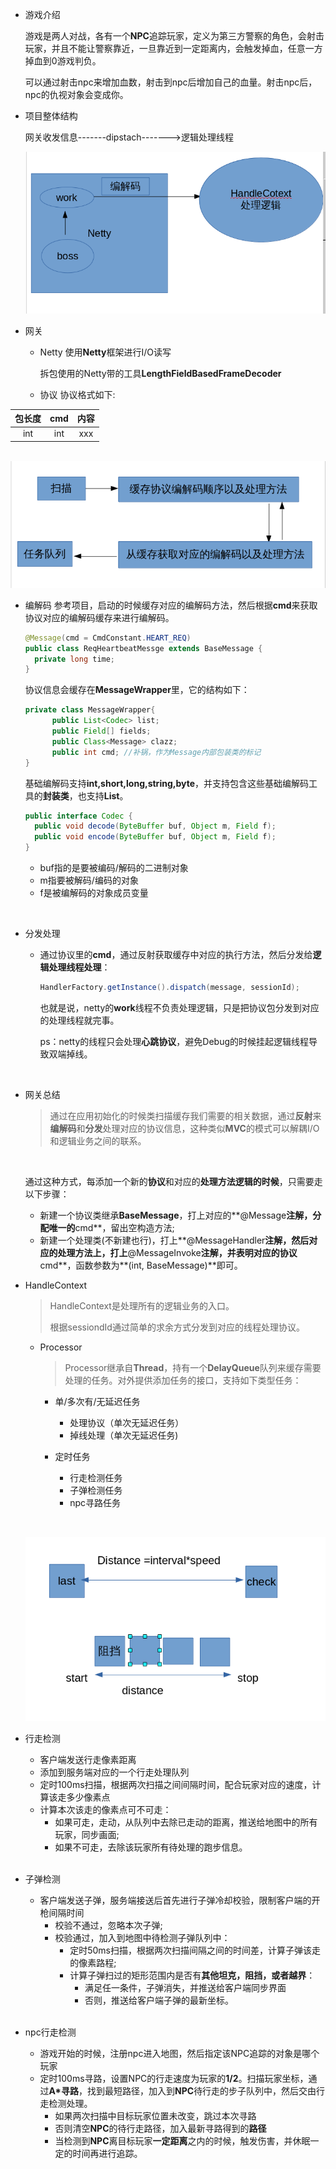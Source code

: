 - 游戏介绍

   游戏是两人对战，各有一个**NPC**追踪玩家，定义为第三方警察的角色，会射击玩家，并且不能让警察靠近，一旦靠近到一定距离内，会触发掉血，任意一方掉血到0游戏判负。

  可以通过射击npc来增加血数，射击到npc后增加自己的血量。射击npc后，npc的仇视对象会变成你。

- 项目整体结构

  网关收发信息-------dipstach------->逻辑处理线程

  ![](结构.png)



- 网关
  - Netty
     使用**Netty**框架进行I/O读写

     拆包使用的Netty带的工具**LengthFieldBasedFrameDecoder**
   - 协议
      协议格式如下:

| 包长度  | cmd  |  内容  |
| :--: | :--: | :--: |
| int  | int  | xxx  |
​		  ![](编解码.png)

   - 编解码
      参考项目，启动的时候缓存对应的编解码方法，然后根据**cmd**来获取协议对应的编解码缓存来进行编解码。
      ​    
      ```java
      @Message(cmd = CmdConstant.HEART_REQ)
      public class ReqHeartbeatMessge extends BaseMessage {
      	private long time;
      }
      ```

      协议信息会缓存在**MessageWrapper**里，它的结构如下：
      ​    
      ```java
      private class MessageWrapper{
      		public List<Codec> list;
      		public Field[] fields;
      		public Class<Message> clazz;
      		public int cmd; //补锅，作为Message内部包装类的标记
      }
      ```

      基础编解码支持**int,short,long,string,byte**，并支持包含这些基础编解码工具的**封装类**，也支持**List**。
      ​    
      ```java
      public interface Codec {
      	public void decode(ByteBuffer buf, Object m, Field f);
      	public void encode(ByteBuffer buf, Object m, Field f);
      }
      ```

      - buf指的是要被编码/解码的二进制对象
      - m指要被解码/编码的对象
      - f是被编解码的对象成员变量

      ​

  - 分发处理

     - 通过协议里的**cmd**，通过反射获取缓存中对应的执行方法，然后分发给**逻辑处理线程处理**：

       ```java
       HandlerFactory.getInstance().dispatch(message, sessionId);
       ```

       也就是说，netty的**work**线程不负责处理逻辑，只是把协议包分发到对应的处理线程就完事。

       ps：netty的线程只会处理**心跳协议**，避免Debug的时候挂起逻辑线程导致双端掉线。

       ​

  - 网关总结

     > 通过在应用初始化的时候类扫描缓存我们需要的相关数据，通过**反射**来**编解码**和**分发**处理对应的协议信息，这种类似**MVC**的模式可以解耦I/O和逻辑业务之间的联系。

     ​

     通过这种方式，每添加一个新的**协议**和对应的**处理方法逻辑的时候**，只需要走以下步骤：

     - 新建一个协议类继承**BaseMessage**，打上对应的**@Message**注解，分配唯一的**cmd**，留出空构造方法;
     - 新建一个处理类(不新建也行)，打上**@MessageHandler**注解，然后对应的处理方法上，打上**@MessageInvoke**注解，并表明对应的协议**cmd**，函数参数为**(int, BaseMessage)**即可。


 


- HandleContext

  > HandleContext是处理所有的逻辑业务的入口。
  >
  > 根据sessiondId通过简单的求余方式分发到对应的线程处理协议。

  - Processor

    > Processor继承自**Thread**，持有一个**DelayQueue**队列来缓存需要处理的任务。对外提供添加任务的接口，支持如下类型任务：

    - 单/多次有/无延迟任务

      - 处理协议（单次无延迟任务）
      - 掉线处理（单次无延迟任务)

    - 定时任务

      - 行走检测任务
      - 子弹检测任务
      - npc寻路任务

      ​

  ![](阻挡.png)

- 行走检测

  - 客户端发送行走像素距离
  - 添加到服务端对应的一个行走处理队列
  - 定时100ms扫描，根据两次扫描之间间隔时间，配合玩家对应的速度，计算该走多少像素点
  - 计算本次该走的像素点可不可走：
    - 如果可走，走动，从队列中去除已走动的距离，推送给地图中的所有玩家，同步画面;
    - 如果不可走，去除该玩家所有待处理的跑步信息。

  </br>

- 子弹检测
    - 客户端发送子弹，服务端接送后首先进行子弹冷却校验，限制客户端的开枪间隔时间
      - 校验不通过，忽略本次子弹;
      - 校验通过，加入到地图中待检测子弹队列中：
        - 定时50ms扫描，根据两次扫描间隔之间的时间差，计算子弹该走的像素路程;
        - 计算子弹扫过的矩形范围内是否有**其他坦克，阻挡，或者越界**：
          - 满足任一条件，子弹消失，并推送给客户端同步界面
          - 否则，推送给客户端子弹的最新坐标。

    </br>

- npc行走检测
    - 游戏开始的时候，注册npc进入地图，然后指定该NPC追踪的对象是哪个玩家
    - 定时100ms寻路，设置NPC的行走速度为玩家的**1/2**。扫描玩家坐标，通过**A*寻路**，找到最短路径，加入到**NPC**待行走的步子队列中，然后交由行走检测处理。
      - 如果两次扫描中目标玩家位置未改变，跳过本次寻路
      - 否则清空**NPC**的待行走路径，加入最新寻路得到的**路径**
      - 当检测到**NPC**离目标玩家**一定距离**之内的时候，触发伤害，并休眠一定的时间再进行追踪。



​	  	